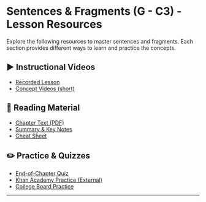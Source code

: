 # Sentences & Fragments (G - C3) - Lesson Resources

Explore the following resources to master sentences and fragments. Each section provides different ways to learn and practice the concepts.

## ▶︎ Instructional Videos

*   [Recorded Lesson](?subject=grammar&chapter=G-C3-Sentences-Fragments&type=videos#lesson-recording)
*   [Concept Videos (short)](?subject=grammar&chapter=G-C3-Sentences-Fragments&type=videos#concept-videos)

## 📖 Reading Material

*   [Chapter Text (PDF)](?subject=grammar&chapter=G-C3-Sentences-Fragments&type=chapter-text)
*   [Summary & Key Notes](?subject=grammar&chapter=G-C3-Sentences-Fragments&type=notes)
*   [Cheat Sheet](?subject=grammar&chapter=G-C3-Sentences-Fragments&type=cheatsheet)

## ✏️ Practice & Quizzes

*   [End-of-Chapter Quiz](../../../practice-entrypoints/g-c3-eoc-quiz.html)
*   [Khan Academy Practice (External)](https://www.khanacademy.org/humanities/grammar/syntax-conventions-of-standard-english/fragments-and-run-ons/e/recognizing-fragments)
*   [College Board Practice](../../../practice-entrypoints/g-c3-cb-practice.html)

---
<!-- Optional: A link to go back to the main syllabus or course schedule if needed,
     though viewer.html will have its own back button -->
<!-- [Back to Syllabus](../../../index.html) -->
